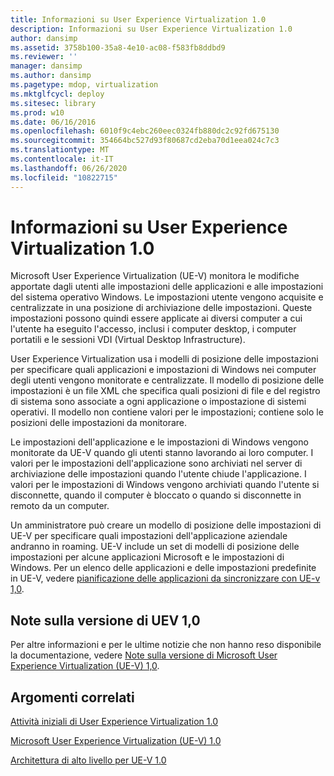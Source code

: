 ```yaml
---
title: Informazioni su User Experience Virtualization 1.0
description: Informazioni su User Experience Virtualization 1.0
author: dansimp
ms.assetid: 3758b100-35a8-4e10-ac08-f583fb8ddbd9
ms.reviewer: ''
manager: dansimp
ms.author: dansimp
ms.pagetype: mdop, virtualization
ms.mktglfcycl: deploy
ms.sitesec: library
ms.prod: w10
ms.date: 06/16/2016
ms.openlocfilehash: 6010f9c4ebc260eec0324fb880dc2c92fd675130
ms.sourcegitcommit: 354664bc527d93f80687cd2eba70d1eea024c7c3
ms.translationtype: MT
ms.contentlocale: it-IT
ms.lasthandoff: 06/26/2020
ms.locfileid: "10822715"
---
```

# Informazioni su User Experience Virtualization 1.0


Microsoft User Experience Virtualization (UE-V) monitora le modifiche apportate dagli utenti alle impostazioni delle applicazioni e alle impostazioni del sistema operativo Windows. Le impostazioni utente vengono acquisite e centralizzate in una posizione di archiviazione delle impostazioni. Queste impostazioni possono quindi essere applicate ai diversi computer a cui l'utente ha eseguito l'accesso, inclusi i computer desktop, i computer portatili e le sessioni VDI (Virtual Desktop Infrastructure).

User Experience Virtualization usa i modelli di posizione delle impostazioni per specificare quali applicazioni e impostazioni di Windows nei computer degli utenti vengono monitorate e centralizzate. Il modello di posizione delle impostazioni è un file XML che specifica quali posizioni di file e del registro di sistema sono associate a ogni applicazione o impostazione di sistemi operativi. Il modello non contiene valori per le impostazioni; contiene solo le posizioni delle impostazioni da monitorare.

Le impostazioni dell'applicazione e le impostazioni di Windows vengono monitorate da UE-V quando gli utenti stanno lavorando ai loro computer. I valori per le impostazioni dell'applicazione sono archiviati nel server di archiviazione delle impostazioni quando l'utente chiude l'applicazione. I valori per le impostazioni di Windows vengono archiviati quando l'utente si disconnette, quando il computer è bloccato o quando si disconnette in remoto da un computer.

Un amministratore può creare un modello di posizione delle impostazioni di UE-V per specificare quali impostazioni dell'applicazione aziendale andranno in roaming. UE-V include un set di modelli di posizione delle impostazioni per alcune applicazioni Microsoft e le impostazioni di Windows. Per un elenco delle applicazioni e delle impostazioni predefinite in UE-V, vedere [pianificazione delle applicazioni da sincronizzare con UE-v 1,0](planning-which-applications-to-synchronize-with-ue-v-10.md).

## Note sulla versione di UEV 1,0


Per altre informazioni e per le ultime notizie che non hanno reso disponibile la documentazione, vedere [Note sulla versione di Microsoft User Experience Virtualization (UE-V) 1,0](microsoft-user-experience-virtualization--ue-v--10-release-notes.md).

## Argomenti correlati


[Attività iniziali di User Experience Virtualization 1.0](getting-started-with-user-experience-virtualization-10.md)

[Microsoft User Experience Virtualization (UE-V) 1.0](index.md)

[Architettura di alto livello per UE-V 1.0](high-level-architecture-for-ue-v-10.md)

 

 





